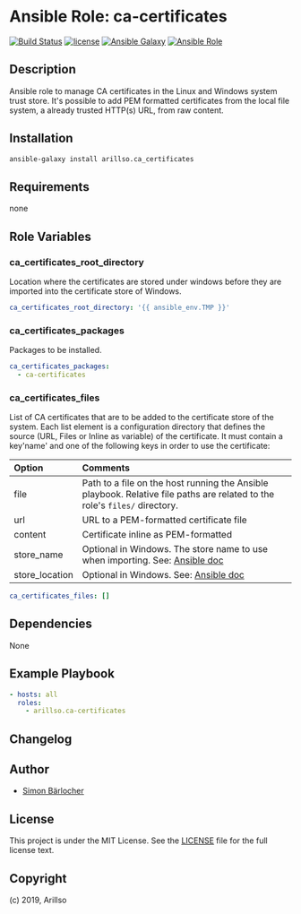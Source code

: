 # Ansible Role: ca-certificates

[![Build Status](https://img.shields.io/travis/arillso/ansible.ca-certificates.svg?branch=master&style=popout-square)](https://travis-ci.org/arillso/ansible.ca-certificates) [![license](https://img.shields.io/github/license/mashape/apistatus.svg?style=popout-square)](https://sbaerlo.ch/licence) [![Ansible Galaxy](https://img.shields.io/badge/ansible--galaxy-ca_certificates-blue.svg?style=popout-square)](https://galaxy.ansible.com/arillso/ca_certificates) [![Ansible Role](https://img.shields.io/ansible/role/d/id.svg?style=popout-square)](https://galaxy.ansible.com/arillso/ca_certificates)

## Description

Ansible role to manage CA certificates in the Linux and Windows system trust store. It's possible to add PEM formatted certificates from the local file system, a already trusted HTTP(s) URL, from raw content.

## Installation

```bash
ansible-galaxy install arillso.ca_certificates
```

## Requirements

none

## Role Variables

### ca_certificates_root_directory

Location where the certificates are stored under windows before
they are imported into the certificate store of Windows.

```yml
ca_certificates_root_directory: '{{ ansible_env.TMP }}'
```

### ca_certificates_packages

Packages to be installed.

```yml
ca_certificates_packages:
  - ca-certificates
```

### ca_certificates_files

List of CA certificates that are to be added to the certificate store of the system. Each list element is a configuration directory that defines the source (URL, Files or Inline as variable) of the certificate. It must contain a key'name' and one of the following keys in order to use the certificate:

| Option         | Comments                                                                                                                                                                                      |
| :------------- | :-------------------------------------------------------------------------------------------------------------------------------------------------------------------------------------------- |
| file           | Path to a file on the host running the Ansible playbook. Relative file paths are related to the role's `files/` directory.                                                                    |
| url            | URL to a PEM-formatted certificate file                                                                                                                                                       |
| content        | Certificate inline as PEM-formatted                                                                                                                                                           |
| store_name     | Optional in Windows. The store name to use when importing. See: [Ansible doc](https://docs.ansible.com/ansible/latest/modules/win_certificate_store_module.html#win-certificate-store-module) |
| store_location | Optional in Windows. See: [Ansible doc](https://docs.ansible.com/ansible/latest/modules/win_certificate_store_module.html#win-certificate-store-module)                                       |

```yml
ca_certificates_files: []
```

## Dependencies

None

## Example Playbook

```yml
- hosts: all
  roles:
    - arillso.ca-certificates
```

## Changelog

## Author

- [Simon Bärlocher](https://sbaerlocher.ch)

## License

This project is under the MIT License. See the [LICENSE](https://sbaerlo.ch/licence) file for the full license text.

## Copyright

(c) 2019, Arillso
